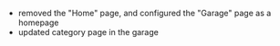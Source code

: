 - removed the "Home" page, and configured the "Garage" page as a homepage
- updated category page in the garage
